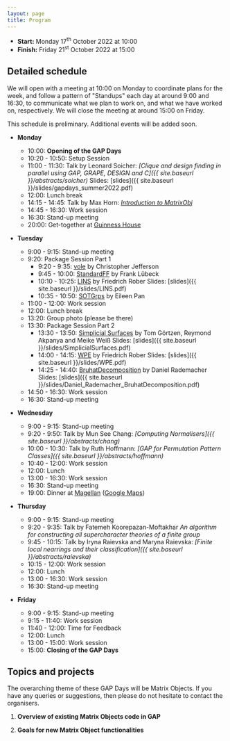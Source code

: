 ```yaml
---
layout: page
title: Program
---
```


* __Start:__ Monday 17<sup>th</sup> October 2022 at 10:00
* __Finish:__ Friday 21<sup>st</sup> October 2022 at 15:00

## Detailed schedule

We will open with a meeting at 10:00 on Monday to coordinate plans for the week,
and follow a pattern of "Standups" each day at around 9:00 and 16:30, to
communicate what we plan to work on, and what we have worked on, respectively.
We will close the meeting at around 15:00 on Friday.

This schedule is preliminary. Additional events will be added soon.

- **Monday** 
  - 10:00: **Opening of the GAP Days**
  - 10:20 - 10:50: Setup Session
  - 11:00 - 11:30: Talk by Leonard Soicher:
    *[Clique and design finding in parallel using GAP, GRAPE, DESIGN and C]({{ site.baseurl }}/abstracts/soicher)* Slides:  [slides]({{ site.baseurl }}/slides/gapdays_summer2022.pdf)
  - 12:00: Lunch break
  - 14:15 - 14:45: Talk by Max Horn:
    [*Introduction to MatrixObj*](../slides/slides-Horn-MatrixObj.html)
  - 14:45 - 16:30: Work session
  - 16:30: Stand-up meeting
  - 20:00: Get-together at [Guinness House](https://goo.gl/maps/yvbnJrCKLyZNw1k37)

- **Tuesday** 
  - 9:00 - 9:15: Stand-up meeting
  - 9:20: Package Session Part 1
    - 9:20 - 9:35: [vole](https://github.com/peal/vole) by Christopher Jefferson
    - 9:45 - 10:00: [StandardFF](https://github.com/frankluebeck/StandardFF) by Frank Lübeck
    - 10:10 - 10:25: [LINS](https://github.com/FriedrichRober/LINS) by Friedrich Rober Slides:  [slides]({{ site.baseurl }}/slides/LINS.pdf)    
    - 10:35 - 10:50: [SOTGrps](https://github.com/xpan-eileen/sotgrps) by Eileen Pan
  - 11:00 - 12:00: Work session
  - 12:00: Lunch break
  - 13:20: Group photo (please be there)
  - 13:30: Package Session Part 2
    - 13:30 - 13:50: [Simplicial Surfaces](https://github.com/gap-packages/simplicial-surfaces) by Tom Görtzen, Reymond Akpanya and Meike Weiß Slides:  [slides]({{ site.baseurl }}/slides/SimplicialSurfaces.pdf)
    - 14:00 - 14:15: [WPE](https://github.com/FriedrichRober/WPE) by Friedrich Rober Slides:  [slides]({{ site.baseurl }}/slides/WPE.pdf)
    - 14:25 - 14:40: [BruhatDecomposition](https://github.com/danielrademacher/BruhatDecomposition2) by Daniel Rademacher Slides:  [slides]({{ site.baseurl }}/slides/Daniel_Rademacher_BruhatDecomposition.pdf)
  - 14:50 - 16:30: Work session
  - 16:30: Stand-up meeting

- **Wednesday** 
  - 9:00 - 9:15: Stand-up meeting
  - 9:20 - 9:50: Talk by Mun See Chang:
    *[Computing Normalisers]({{ site.baseurl }}/abstracts/chang)*
  - 10:00 - 10:30: Talk by Ruth Hoffmann:
    *[GAP for Permutation Pattern Classes]({{ site.baseurl }}/abstracts/hoffmann)*
  - 10:40 - 12:00: Work session
  - 12:00: Lunch 
  - 13:00 - 16:30: Work session
  - 16:30: Stand-up meeting
  - 19:00: Dinner at [Magellan](https://magellan-aachen.de) ([Google Maps](https://goo.gl/maps/tBAXAGMgrhspUEf8A))

- **Thursday** 
  - 9:00 - 9:15: Stand-up meeting
  - 9:20 - 9:35: Talk by Fatemeh Koorepazan-Moftakhar
    *An algorithm for constructing all supercharacter theories of a finite group*
  - 9:45 - 10:15: Talk by Iryna Raievska and Maryna Raievska:
    *[Finite local nearrings and their classification]({{ site.baseurl }}/abstracts/raievska)*
  - 10:15 - 12:00: Work session
  - 12:00: Lunch 
  - 13:00 - 16:30: Work session
  - 16:30: Stand-up meeting

- **Friday** 
  - 9:00 - 9:15: Stand-up meeting
  - 9:15 - 11:40: Work session
  - 11:40 - 12:00: Time for Feedback
  - 12:00: Lunch 
  - 13:00 - 15:00: Work session
  - 15:00: **Closing of the GAP Days**


## Topics and projects

The overarching theme of these GAP Days will be Matrix Objects. If you have any
queries or suggestions, then please do not hesitate to contact the organisers.

1. __Overview of existing Matrix Objects code in GAP__

2. __Goals for new Matrix Object functionalities__
